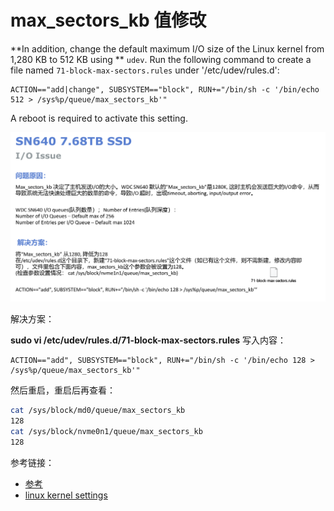 # max_sectors_kb 值修改

**In addition, change the default maximum I/O size of the Linux kernel from 1,280 KB to
512 KB using ** `udev`. Run the following command to create a file named `71-block-max-sectors.rules` under '/etc/udev/rules.d':

```test
ACTION=="add|change", SUBSYSTEM=="block", RUN+="/bin/sh -c '/bin/echo 512 > /sys%p/queue/max_sectors_kb'"
```

A reboot is required to activate this setting.

![西部数据io error](./images/wd_ioerror.png)


解决方案：

**sudo vi /etc/udev/rules.d/71-block-max-sectors.rules** 写入内容：

```text
ACTION=="add", SUBSYSTEM=="block", RUN+="/bin/sh -c '/bin/echo 128 > /sys%p/queue/max_sectors_kb'"
```

然后重启，重启后再查看：

```bash
cat /sys/block/md0/queue/max_sectors_kb
128
cat /sys/block/nvme0n1/queue/max_sectors_kb
128
```

参考链接：

- [参考](https://longwhiteclouds.com/2016/03/06/default-io-size-change-in-linux-kernel/)
- [linux kernel settings](https://infohub.delltechnologies.com/l/validation-guide-sap-hana-on-dell-emc-poweredge-for-vmware-vsan-hyperconverged-infrastructure-1/linux-kernel-settings-2)
